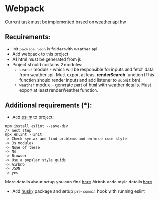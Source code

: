# Webpack

Current task must be implemented based on [weather api hw](./weatherApi.md)

## Requirements:
* Init `package.json` in folder with weather api
* Add webpack to this project
* All html must be generated from js
* Project should contains 2 modules:
  * `search` module - which will be responsible for inputs and fetch data from weather api. Must export at least **renderSearch** function (This function should render inputs and add listener to `submit` btn). 
  * `weather` module - generate part of html with weather details. Must export at least renderWeather function.

## Additional requirements (*):
* Add [eslint](https://eslint.org/) to project:
```
npm install eslint --save-dev
// next step
npx eslint --init
-> Check syntax and find problems and enforce code style
-> Js modules
-> None of these
-> No
-> Browser
-> Use a popular style guide
-> Airbnb
-> JSON
-> yes
```
More details about setup you can find [here](https://eslint.org/docs/user-guide/getting-started)
Airbnb code style details [here](https://github.com/airbnb/javascript)

* Add [husky](https://www.npmjs.com/package/husky) package and setup `pre-commit` hook with running eslint